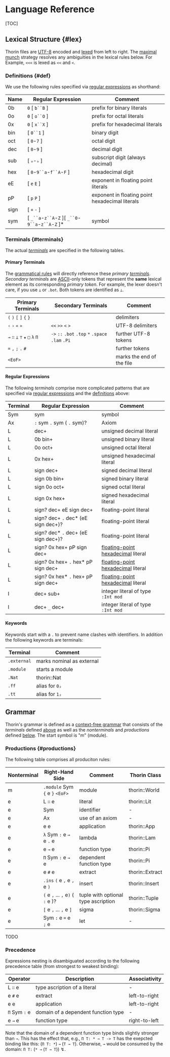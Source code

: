 # Language Reference

[TOC]

## Lexical Structure {#lex}

Thorin files are [UTF-8](https://en.wikipedia.org/wiki/UTF-8) encoded and [lexed](https://en.wikipedia.org/wiki/Lexical_analysis) from left to right.
The [maximal munch](https://en.wikipedia.org/wiki/Maximal_munch) strategy resolves any ambiguities in the lexical rules below.
For Example, `<<<` is lexed as `<<` and `<`.

### Definitions {#def}

We use the following rules specified via [regular expressions](https://en.wikipedia.org/wiki/Regular_expression) as shorthand:

| Name | Regular Expression                                      | Comment                                         |
|------|---------------------------------------------------------|-------------------------------------------------|
| 0b   | `0` \[ `b``B` \]                                        | prefix for binary literals                      |
| 0o   | `0` \[ `o``O` \]                                        | prefix for octal literals                       |
| 0x   | `0` \[ `x``X` \]                                        | prefix for hexadecimal literals                 |
| bin  | \[ `0``1` \]                                            | binary digit                                    |
| oct  | \[ `0`-`7` \]                                           | octal digit                                     |
| dec  | \[ `0`-`9` \]                                           | decimal digit                                   |
| sub  | \[ `₀`-`₉` \]                                           | subscript digit (always decimal)                |
| hex  | \[ `0`-`9``a`-`f``A`-`F` \]                             | hexadecimal digit                               |
| eE   | \[ `e` `E` \]                                           | exponent in floating point literals             |
| pP   | \[ `p` `P` \]                                           | exponent in floating point hexadecimal literals |
| sign | \[ `+` `-` \]                                           |                                                 |
| sym  | \[ `_``a`-`z``A`-`Z` \]\[ `_``0`-`9``a`-`z``A`-`Z` \]\* | symbol                                          |

### Terminals {#terminals}

The actual *[terminals](https://en.wikipedia.org/wiki/Terminal_and_nonterminal_symbols)* are specified in the following tables.

#### Primary Terminals

The [grammatical rules](#productions) will directly reference these *primary [terminals](https://en.wikipedia.org/wiki/Terminal_and_nonterminal_symbols)*.
*Secondary terminals* are [ASCII](https://en.wikipedia.org/wiki/ASCII)-only tokens that represent the **same** lexical element as its corresponding *primary token*.
For example, the lexer doesn't care, if you use `⊥` or `.bot`.
Both tokens are identified as `⊥`.

| Primary Terminals               | Secondary Terminals                               | Comment                   |
|---------------------------------|---------------------------------------------------|---------------------------|
| `(` `)` `[` `]` `{` `}`         |                                                   | delimiters                |
| `‹` `›` `«` `»`                 | `<<` `>>` `<` `>`                                 | UTF-8 delimiters          |
| `→` `∷` `⊥` `⊤` `★` `□` `λ` `Π` | `->` `::` `.bot` `.top` `*` `.space` `.lam` `.Pi` | further UTF-8 tokens      |
| `=` `,` `;` `.` `#`             |                                                   | further tokens            |
| `<EoF>`                         |                                                   | marks the end of the file |

#### Regular Expressions

The following *terminals* comprise more complicated patterns that are specified via [regular expressions](https://en.wikipedia.org/wiki/Regular_expression) and the [definitions](#def) above:

| Terminal | Regular Expression                   | Comment                                                                                           |
|----------|--------------------------------------|---------------------------------------------------------------------------------------------------|
| Sym      | sym                                  | symbol                                                                                            |
| Ax       | `:` sym `.` sym ( `.` sym)?          | Axiom                                                                                             |
| L        | dec+                                 | unsigned decimal literal                                                                          |
| L        | 0b bin+                              | unsigned binary literal                                                                           |
| L        | 0o oct+                              | unsigned octal literal                                                                            |
| L        | 0x hex+                              | unsigned hexadecimal literal                                                                      |
| L        | sign dec+                            | signed decimal literal                                                                            |
| L        | sign 0b bin+                         | signed binary literal                                                                             |
| L        | sign 0o oct+                         | signed octal literal                                                                              |
| L        | sign 0x hex+                         | signed hexadecimal literal                                                                        |
| L        | sign? dec+ eE sign dec+              | floating-point literal                                                                            |
| L        | sign? dec+ `.` dec\* (eE sign dec+)? | floating-point literal                                                                            |
| L        | sign? dec\* `.` dec+ (eE sign dec+)? | floating-point literal                                                                            |
| L        | sign? 0x hex+ pP sign dec+           | [floating-point hexadecimal](https://en.cppreference.com/w/cpp/language/floating_literal) literal |
| L        | sign? 0x hex+ `.` hex\* pP sign dec+ | [floating-point hexadecimal](https://en.cppreference.com/w/cpp/language/floating_literal) literal |
| L        | sign? 0x hex\* `.` hex+ pP sign dec+ | [floating-point hexadecimal](https://en.cppreference.com/w/cpp/language/floating_literal) literal |
| I        | dec+ sub+                            | integer literal of type `:Int mod`                                                                |
| I        | dec+ `_` dec+                        | integer literal of type `:Int mod`                                                                |

#### Keywords

Keywords start with a `.` to prevent name clashes with identifiers.
In addition the following keywords are terminals:

| Terminal    | Comment                   |
|-------------|---------------------------|
| `.external` | marks nominal as external |
| `.module`   | starts a module           |
| `.Nat`      | thorin::Nat               |
| `.ff`       | alias for `0₂`            |
| `.tt`       | alias for `1₂`            |

## Grammar

Thorin's grammar is defined as a [context-free grammar](https://en.wikipedia.org/wiki/Context-free_grammar) that consists of the *terminals* defined [above](#terminals) as well as the *nonterminals* and *productions* defined [below](#productions).
The start symbol is "m" (module).

### Productions {#productions}

The following table comprises all produciton rules:

| Nonterminal | Right-Hand Side                   | Comment                             | Thorin Class    |
|-------------|-----------------------------------|-------------------------------------|-----------------|
| m           | `.module` Sym `{` e `}` `<EoF>`   | module                              | thorin::World   |
| e           | L `∷` e                           | literal                             | thorin::Lit     |
| e           | Sym                               | identifier                          | -               |
| e           | Ax                                | use of an axiom                     | -               |
| e           | e e                               | application                         | thorin::App     |
| e           | `λ` Sym `:` e `→` e  `.` e        | lambda                              | thorin::Lam     |
| e           | e `→` e                           | function type                       | thorin::Pi      |
| e           | `Π` Sym `:` e `→` e               | dependent function type             | thorin::Pi      |
| e           | e `#` e                           | extract                             | thorin::Extract |
| e           | `.ins` `(` e `,` e `,` e `)`      | insert                              | thorin::Insert  |
| e           | `(` e `,` ... `,` e`)` ( `:` e )? | tuple with optional type ascription | thorin::Tuple   |
| e           | `[` e `,` ... `,` e `]`           | sigma                               | thorin::Sigma   |
| e           | Sym `:` e `=` e `;` e             | let                                 | -               |

TODO

### Precedence

Expressions nesting is disambiguated according to the following precedence table (from strongest to weakest binding):

| Operator      | Description                         | Associativity |
|---------------|-------------------------------------|---------------|
| L `∷` e       | type ascription of a literal        | -             |
| e `#` e       | extract                             | left-to-right |
| e e           | application                         | left-to-right |
| `Π` Sym `:` e | domain of a dependent function type | -             |
| e `→` e       | function type                       | right-to-left |

Note that the domain of a dependent function type binds slightly stronger than `→`.
This has the effect that, e.g., `Π T: * → T -> T` has the exepcted binding like this: (`Π T: *`) `→` (`T → T`).
Otherwise, `→` would be consumed by the domain: `Π T:` (`* →` (`T → T`)) ↯.
